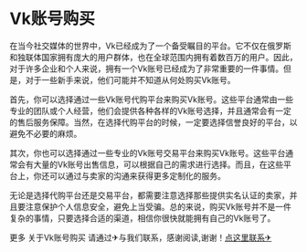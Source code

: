 # Vk账号购买

在当今社交媒体的世界中，Vk已经成为了一个备受瞩目的平台。它不仅在俄罗斯和独联体国家拥有庞大的用户群体，也在全球范围内拥有着数百万的用户。因此，对于许多企业和个人来说，拥有一个Vk账号已经成为了非常重要的一件事情。但是，对于一些新手来说，他们可能并不知道从何处购买Vk账号。

首先，你可以选择通过一些Vk账号代购平台来购买Vk账号。这些平台通常由一些专业的团队或个人经营，他们会提供各种各样的Vk账号选择，并且通常会有一定的售后服务保障。当然，在选择代购平台的时候，一定要选择信誉良好的平台，以避免不必要的麻烦。

其次，你也可以选择通过一些专业的Vk账号交易平台来购买Vk账号。这些平台通常会有大量的Vk账号出售信息，可以根据自己的需求进行选择。而且，在这些平台上，你还可以通过与卖家的沟通来获得更多定制化的服务。

无论是选择代购平台还是交易平台，都需要注意选择那些提供实名认证的卖家，并且要注意保护个人信息安全，避免上当受骗。总的来说，购买Vk账号并不是一件复杂的事情，只要选择合适的渠道，相信你很快就能拥有自己的Vk账号了。

更多 关于Vk账号购买 请通过✈与我们联系，感谢阅读,谢谢！[点这里联系✈](https://www.k02.cc)